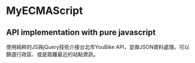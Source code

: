 # MyECMAScript
## API implementation with pure javascript
使用純粹的JS與jQuery技術介接台北市YouBike API，並做JSON資料處理。可以篩選行政區、或是距離最近的站點資訊。